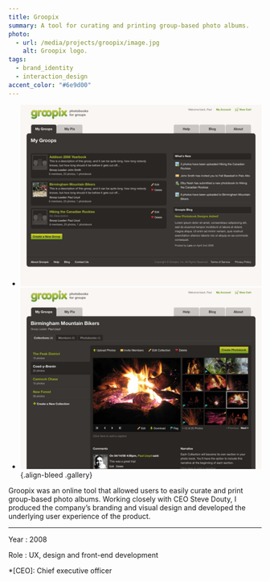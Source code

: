 ```yaml
---
title: Groopix
summary: A tool for curating and printing group-based photo albums.
photo:
  - url: /media/projects/groopix/image.jpg
    alt: Groopix logo.
tags:
  - brand_identity
  - interaction_design
accent_color: "#6e9d00"
---
```


- ![Groops page.](/media/projects/groopix/groops.png#screenshot)
- ![Collection page.](/media/projects/groopix/collection.png#screenshot)
  {.align-bleed .gallery}

Groopix was an online tool that allowed users to easily curate and print group-based photo albums. Working closely with CEO Steve Douty, I produced the company’s branding and visual design and developed the underlying user experience of the product.

---

Year
: 2008

Role
: UX, design and front-end development

*[CEO]: Chief executive officer
